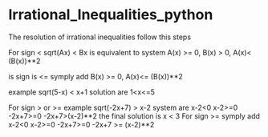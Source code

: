 # Irrational_Inequalities_python

The resolution of irrational inequalities follow this steps

For sign   < 
sqrt(Ax) < Bx is equivalent to system 
 A(x) >= 0, B(x) > 0, A(x)< (B(x))**2

 is sign is <= symply add  B(x) >= 0, A(x)<= (B(x))**2

 example sqrt(5-x) < x+1  solution are 1<x<=5
 
 For sign > or >=
 example sqrt(-2x+7) > x-2 system are
  x-2<0             x-2>=0
  -2x+7>=0         -2x+7>(x-2)**2
  the final solution is  x < 3
  For sign >= symply add
  x-2<0             x-2>=0
  -2x+7>=0         -2x+7 >=   (x-2)**2
  

